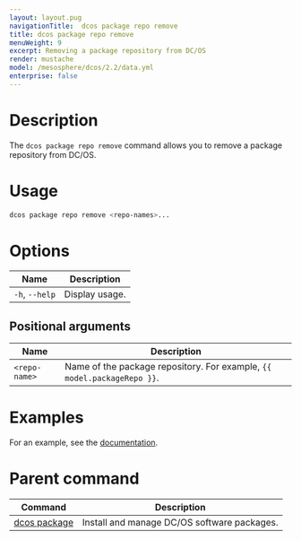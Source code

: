```yaml
---
layout: layout.pug
navigationTitle:  dcos package repo remove
title: dcos package repo remove
menuWeight: 9
excerpt: Removing a package repository from DC/OS
render: mustache
model: /mesosphere/dcos/2.2/data.yml
enterprise: false
---
```



# Description
The `dcos package repo remove` command allows you to remove a package repository from DC/OS.

# Usage

```bash
dcos package repo remove <repo-names>...
```

# Options

| Name |  Description |
|---------|-------------|
| `-h`, `--help` | Display usage. |

## Positional arguments

| Name |  Description |
|---------|-------------|
| `<repo-name>`   |   Name of the package repository. For example, `{{ model.packageRepo }}`. |



# Examples

For an example, see the [documentation](/mesosphere/dcos/2.2/administering-clusters/package-registry/).

# Parent command

| Command | Description |
|---------|-------------|
| [dcos package](/mesosphere/dcos/2.2/cli/command-reference/dcos-package/)   | Install and manage DC/OS software packages. |

